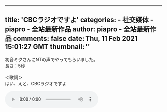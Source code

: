 
---
title: 'CBCラジオですよ'
categories: 
    - 社交媒体
    - piapro - 全站最新作品
author: piapro - 全站最新作品
comments: false
date: Thu, 11 Feb 2021 15:01:27 GMT
thumbnail: ''
---

<div>   
<p class="cd_dtl_cap">初音ミクさんにNTの声でやってもらいました。<br>
長さ：5秒<br>
<br>
＜歌詞＞<br>
はい、えと、CBCラジオですよ</p><audio src="https://cdn.piapro.jp/mp3_a/2k/2k1bjgbd66fo20z2_20210211150127_audition.mp3" controls loop></audio>  
</div>
            